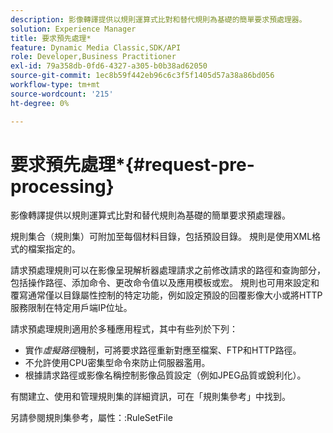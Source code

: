 ```yaml
---
description: 影像轉譯提供以規則運算式比對和替代規則為基礎的簡單要求預處理器。
solution: Experience Manager
title: 要求預先處理*
feature: Dynamic Media Classic,SDK/API
role: Developer,Business Practitioner
exl-id: 79a358db-0fd6-4327-a305-b0b38ad62050
source-git-commit: 1ec8b59f442eb96c6c3f5f1405d57a38a86bd056
workflow-type: tm+mt
source-wordcount: '215'
ht-degree: 0%

---
```


# 要求預先處理*{#request-pre-processing}

影像轉譯提供以規則運算式比對和替代規則為基礎的簡單要求預處理器。

規則集合（規則集）可附加至每個材料目錄，包括預設目錄。 規則是使用XML格式的檔案指定的。

請求預處理規則可以在影像呈現解析器處理請求之前修改請求的路徑和查詢部分，包括操作路徑、添加命令、更改命令值以及應用模板或宏。 規則也可用來設定和覆寫通常僅以目錄屬性控制的特定功能，例如設定預設的回覆影像大小或將HTTP服務限制在特定用戶端IP位址。

請求預處理規則適用於多種應用程式，其中有些列於下列：

* 實作&#x200B;*虛擬路徑*&#x200B;機制，可將要求路徑重新對應至檔案、FTP和HTTP路徑。
* 不允許使用CPU密集型命令來防止伺服器濫用。
* 根據請求路徑或影像名稱控制影像品質設定（例如JPEG品質或銳利化）。

有關建立、使用和管理規則集的詳細資訊，可在「規則集參考」中找到。

另請參閱規則集參考，屬性：:RuleSetFile
